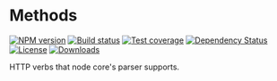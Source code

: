 
# Methods

[![NPM version][npm-image]][npm-url]
[![Build status][travis-image]][travis-url]
[![Test coverage][coveralls-image]][coveralls-url]
[![Dependency Status][david-image]][david-url]
[![License][license-image]][license-url]
[![Downloads][downloads-image]][downloads-url]


  HTTP verbs that node core's parser supports.

[npm-image]: https://img.shields.io/npm/v/methods.svg?style=flat-square
[npm-url]: https://npmjs.org/package/methods
[travis-image]: https://img.shields.io/travis/jshttp/methods.svg?style=flat-square
[travis-url]: https://travis-ci.org/jshttp/methods
[coveralls-image]: https://img.shields.io/coveralls/jshttp/methods.svg?style=flat-square
[coveralls-url]: https://coveralls.io/r/jshttp/methods?branch=master
[david-image]: http://img.shields.io/david/jshttp/methods.svg?style=flat-square
[david-url]: https://david-dm.org/jshttp/methods
[license-image]: http://img.shields.io/npm/l/methods.svg?style=flat-square
[license-url]: LICENSE
[downloads-image]: http://img.shields.io/npm/dm/methods.svg?style=flat-square
[downloads-url]: https://npmjs.org/package/methods
